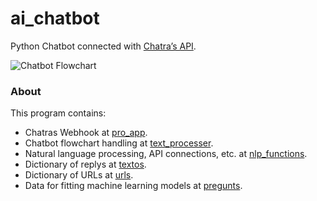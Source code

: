 # ai_chatbot

Python Chatbot connected with [Chatra’s API](https://chatra.io/help/api/).

![Chatbot Flowchart](https://user-images.githubusercontent.com/19597283/69583327-a37caa00-0fa8-11ea-8f59-c7ce9a85b7d7.png)

### About

This program contains:

* Chatras Webhook at [pro_app](pro_app.py).
* Chatbot flowchart handling at [text_processer](text_processer.py).
* Natural language processing, API connections, etc. at [nlp_functions](nlp_functions.py).
* Dictionary of replys at [textos](textos.py).
* Dictionary of URLs at [urls](urls.py).
* Data for fitting machine learning models at [pregunts](/Data/preguntas.csv). 







